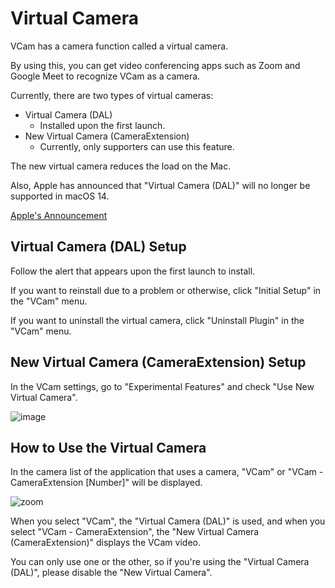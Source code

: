 # Virtual Camera

VCam has a camera function called a virtual camera.

By using this, you can get video conferencing apps such as Zoom and Google Meet to recognize VCam as a camera.

Currently, there are two types of virtual cameras:

- Virtual Camera (DAL)
    - Installed upon the first launch.
- New Virtual Camera (CameraExtension)
    - Currently, only supporters can use this feature.

The new virtual camera reduces the load on the Mac.

Also, Apple has announced that "Virtual Camera (DAL)" will no longer be supported in macOS 14.

[Apple's Announcement](https://developer.apple.com/videos/play/wwdc2022/10022/)

## Virtual Camera (DAL) Setup

Follow the alert that appears upon the first launch to install.

If you want to reinstall due to a problem or otherwise, click "Initial Setup" in the "VCam" menu.

If you want to uninstall the virtual camera, click "Uninstall Plugin" in the "VCam" menu.

## New Virtual Camera (CameraExtension) Setup

In the VCam settings, go to "Experimental Features" and check "Use New Virtual Camera".

<img alt="image" src="https://github.com/vcamapp/docs/assets/8188636/6319df68-f55b-438a-97c5-3556ed4b8260">

## How to Use the Virtual Camera

In the camera list of the application that uses a camera, "VCam" or "VCam - CameraExtension [Number]" will be displayed.

![zoom](https://github.com/vcamapp/docs/assets/8188636/288b4213-3320-4b36-b58a-ecc19c83eef3)

When you select "VCam", the "Virtual Camera (DAL)" is used, and when you select "VCam - CameraExtension", the "New Virtual Camera (CameraExtension)" displays the VCam video.

You can only use one or the other, so if you're using the "Virtual Camera (DAL)", please disable the "New Virtual Camera".